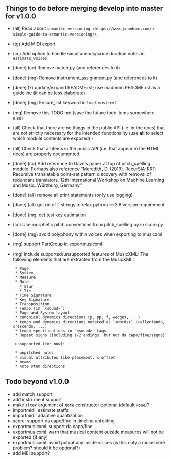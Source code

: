 Things to do before merging develop into master for v1.0.0
----------------------------------------------------------

- (all) Read about `semantic versioning <https://www.jvandemo.com/a-simple-guide-to-semantic-versioning/>`_

- (tg) Add MIDI export

- (cc) Add option to handle simultaneous/same duration notes in `estimate_voices`

- [done] (cc) Remove match.py (and references to it)

- [done] (mg) Remove instrument_assignment.py (and references to it)

- [done] (?) update/expand README.rst; use madmom README.rst as a guideline (it can be less elaborate) 

- [done] (mg) Ensure_list keyword in `load_musicxml`

- (mg) Remove this TODO.md (save the future todo items somewhere else)

- (all) Check that there are no things in the public API (i.e. in the docs) that are
  not strictly necessary for the intended functionality (use __all__ to select
  which module contents are exposed) -

- (all) Check that all items in the public API (i.e. that appear in the HTML docs) are properly documented.

- [done] (cc) Add reference to Dave's paper at top of pitch_spelling module. Perhaps also reference "Meredith, D. (2019). RecurSIA-RRT: Recursive translatable point-set pattern discovery with removal of redundant translators. 12th International Workshop on Machine Learning and Music. Würzburg, Germany."

- [done] (all) remove all print statements (only use logging)

- [done] (all) get rid of f-strings to relax python >=3.6 version requirement

- [done] (mg, cc) test key estimation

- (cc) Use morphetic pitch conventions from pitch_spelling.py in score.py

- [done] (mg) avoid polyphony within voices when exporting to musicxml

- (mg) support PartGroup in exportmusicxml

- (mg) include supported/unsupported features of MusicXML:
       The following elements that are extracted from the MusicXML:
       
       * Page
       * System
       * Measure
       * Note
         * Slur
         * Tie
       * Time Signature
       * Key Signature
       * Transposition
       * Tempo (in `<sound>`)
       * Page and System layout
       * canonical dynamics directions (p, pp, f, wedges, ...)
       * tempo and dynamics directions notated as `<words>` (rallentando, crescendo, ...)
       * tempo specifications in `<sound>` tags
       * Repeat signs (including 1/2 endings, but not da capo/fine/segno)
       
       unsupported (for now):
       
       * unpitched notes
       * visual attributes like placement, x-offset
       * beams
       * note stem directions

   
Todo beyond v1.0.0
------------------

- add match support
- add instrument support
- make `alter` argument of `Note` constructor optional (default `None`)?
- importmidi: estimate staffs
- importmidi: adaptive quantization
- score: support da capo/fine in timeline unfolding
- exportmusicxml: support da capo/fine
- exportmusicxml: warn that musical content outside measures will not be exported (if any)
- exportmusicxml: avoid polyphony inside voices (is this only a musescore problem? should it be optional?)
- add MEI support?

